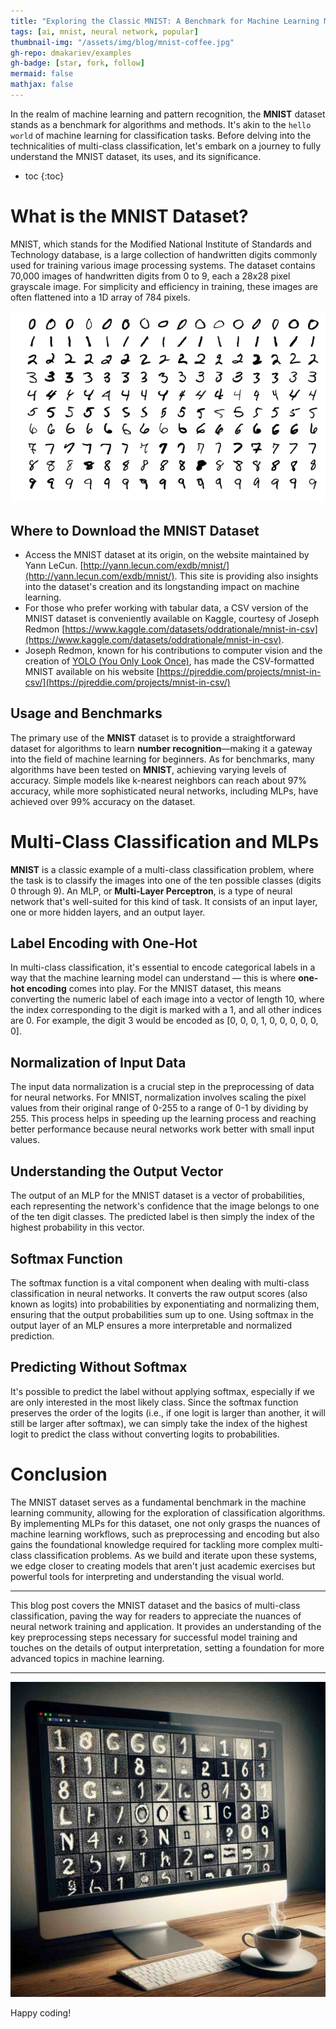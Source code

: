 ```yaml
---
title: "Exploring the Classic MNIST: A Benchmark for Machine Learning Models"
tags: [ai, mnist, neural network, popular]
thumbnail-img: "/assets/img/blog/mnist-coffee.jpg"
gh-repo: dmakariev/examples
gh-badge: [star, fork, follow]
mermaid: false
mathjax: false
---
```


In the realm of machine learning and pattern recognition, the **MNIST** dataset stands as a benchmark for algorithms and methods. It's akin to the `hello world` of machine learning for classification tasks. Before delving into the technicalities of multi-class classification, let's embark on a journey to fully understand the MNIST dataset, its uses, and its significance.

* toc
{:toc}

# What is the MNIST Dataset?
MNIST, which stands for the Modified National Institute of Standards and Technology database, is a large collection of handwritten digits commonly used for training various image processing systems. The dataset contains 70,000 images of handwritten digits from 0 to 9, each a 28x28 pixel grayscale image. For simplicity and efficiency in training, these images are often flattened into a 1D array of 784 pixels.

[![Coffee Time!](/assets/img/blog/MnistExamples.png)](/assets/img/blog/MnistExamples.png)

## Where to Download the MNIST Dataset
* Access the MNIST dataset at its origin, on the website maintained by Yann LeCun. [http://yann.lecun.com/exdb/mnist/](http://yann.lecun.com/exdb/mnist/). This site is providing also insights into the dataset's creation and its longstanding impact on machine learning. 
* For those who prefer working with tabular data, a CSV version of the MNIST dataset is conveniently available on Kaggle, courtesy of Joseph Redmon [https://www.kaggle.com/datasets/oddrationale/mnist-in-csv](https://www.kaggle.com/datasets/oddrationale/mnist-in-csv). 
* Joseph Redmon, known for his contributions to computer vision and the creation of [YOLO (You Only Look Once)](https://pjreddie.com/darknet/yolo/), has made the CSV-formatted MNIST available on his website [https://pjreddie.com/projects/mnist-in-csv/](https://pjreddie.com/projects/mnist-in-csv/)

## Usage and Benchmarks

The primary use of the **MNIST** dataset is to provide a straightforward dataset for algorithms to learn **number recognition**—making it a gateway into the field of machine learning for beginners. As for benchmarks, many algorithms have been tested on **MNIST**, achieving varying levels of accuracy. Simple models like k-nearest neighbors can reach about 97% accuracy, while more sophisticated neural networks, including MLPs, have achieved over 99% accuracy on the dataset.

# Multi-Class Classification and MLPs

**MNIST** is a classic example of a multi-class classification problem, where the task is to classify the images into one of the ten possible classes (digits 0 through 9). An MLP, or **Multi-Layer Perceptron**, is a type of neural network that's well-suited for this kind of task. It consists of an input layer, one or more hidden layers, and an output layer.

## Label Encoding with One-Hot

In multi-class classification, it's essential to encode categorical labels in a way that the machine learning model can understand — this is where **one-hot encoding** comes into play. For the MNIST dataset, this means converting the numeric label of each image into a vector of length 10, where the index corresponding to the digit is marked with a 1, and all other indices are 0. For example, the digit 3 would be encoded as [0, 0, 0, 1, 0, 0, 0, 0, 0, 0].

## Normalization of Input Data

The input data normalization is a crucial step in the preprocessing of data for neural networks. For MNIST, normalization involves scaling the pixel values from their original range of 0-255 to a range of 0-1 by dividing by 255. This process helps in speeding up the learning process and reaching better performance because neural networks work better with small input values.

## Understanding the Output Vector

The output of an MLP for the MNIST dataset is a vector of probabilities, each representing the network's confidence that the image belongs to one of the ten digit classes. The predicted label is then simply the index of the highest probability in this vector.

## Softmax Function

The softmax function is a vital component when dealing with multi-class classification in neural networks. It converts the raw output scores (also known as logits) into probabilities by exponentiating and normalizing them, ensuring that the output probabilities sum up to one. Using softmax in the output layer of an MLP ensures a more interpretable and normalized prediction.

## Predicting Without Softmax

It's possible to predict the label without applying softmax, especially if we are only interested in the most likely class. Since the softmax function preserves the order of the logits (i.e., if one logit is larger than another, it will still be larger after softmax), we can simply take the index of the highest logit to predict the class without converting logits to probabilities.

# Conclusion

The MNIST dataset serves as a fundamental benchmark in the machine learning community, allowing for the exploration of classification algorithms. By implementing MLPs for this dataset, one not only grasps the nuances of machine learning workflows, such as preprocessing and encoding but also gains the foundational knowledge required for tackling more complex multi-class classification problems. As we build and iterate upon these systems, we edge closer to creating models that aren't just academic exercises but powerful tools for interpreting and understanding the visual world.

---

This blog post covers the MNIST dataset and the basics of multi-class classification, paving the way for readers to appreciate the nuances of neural network training and application. It provides an understanding of the key preprocessing steps necessary for successful model training and touches on the details of output interpretation, setting a foundation for more advanced topics in machine learning.

---

[![Coffee Time!](/assets/img/blog/mnist-coffee.jpg)](/assets/img/blog/mnist-coffee.jpg)

Happy coding!